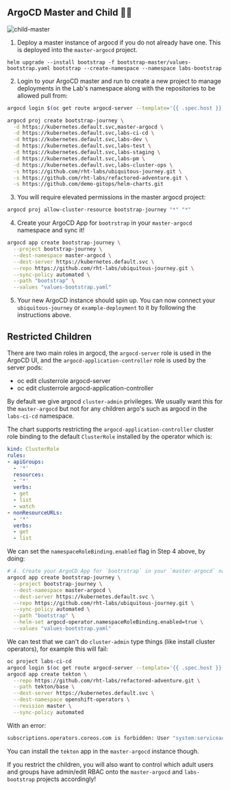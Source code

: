 ## ArgoCD Master and Child 👩‍👦

![child-master](images/child-master.png)

1. Deploy a master instance of argocd if you do not already have one. This is deployed into the `master-argocd` project.
```
helm upgrade --install bootstrap -f bootstrap-master/values-bootstrap.yaml bootstrap --create-namespace --namespace labs-bootstrap
```

2. Login to your ArgoCD master and run to create a new project to manage deployments in the Lab's namespace along with the repositories to be allowed pull from:
```bash
argocd login $(oc get route argocd-server --template='{{ .spec.host }}' -n master-argocd):443 --sso --insecure

argocd proj create bootstrap-journey \
  -d https://kubernetes.default.svc,master-argocd \
  -d https://kubernetes.default.svc,labs-ci-cd \
  -d https://kubernetes.default.svc,labs-dev \
  -d https://kubernetes.default.svc,labs-test \
  -d https://kubernetes.default.svc,labs-staging \
  -d https://kubernetes.default.svc,labs-pm \
  -d https://kubernetes.default.svc,labs-cluster-ops \
  -s https://github.com/rht-labs/ubiquitous-journey.git \
  -s https://github.com/rht-labs/refactored-adventure.git \
  -s https://github.com/demo-gitops/helm-charts.git
```

3. You will require elevated permissions in the master argocd project:
```bash
argocd proj allow-cluster-resource bootstrap-journey "*" "*"
```

4. Create your ArgoCD App for `bootrstrap` in your `master-argocd` namespace and sync it!
```bash
argocd app create bootstrap-journey \
  --project bootstrap-journey \
  --dest-namespace master-argocd \
  --dest-server https://kubernetes.default.svc \
  --repo https://github.com/rht-labs/ubiquitous-journey.git \
  --sync-policy automated \
  --path "bootstrap" \
  --values "values-bootstrap.yaml"
```

5. Your new ArgoCD instance should spin up. You can now connect your `ubiquitous-journey` or `example-deployment` to it by following the instructions above.

## Restricted Children

There are two main roles in argocd, the `argocd-server` role is used in the ArgoCD UI, and the `argocd-application-controller` role is used by the server pods:
- oc edit clusterrole argocd-server
- oc edit clusterrole argocd-application-controller

By default we give argocd `cluster-admin` privileges. We usually want this for the `master-argocd` but not for any children argo's such as argocd in the `labs-ci-cd` namespace.
 
The chart supports restricting the `argocd-application-controller` cluster role binding to the default `ClusterRole` installed by the operator which is:
```yaml
kind: ClusterRole
rules:
- apiGroups:
  - '*'
  resources:
  - '*'
  verbs:
  - get
  - list
  - watch
- nonResourceURLs:
  - '*'
  verbs:
  - get
  - list
```

We can set the `namespaceRoleBinding.enabled` flag in Step 4 above, by doing:
```bash
# 4. Create your ArgoCD App for `bootrstrap` in your `master-argocd` namespace and sync it!
argocd app create bootstrap-journey \
  --project bootstrap-journey \
  --dest-namespace master-argocd \
  --dest-server https://kubernetes.default.svc \
  --repo https://github.com/rht-labs/ubiquitous-journey.git \
  --sync-policy automated \
  --path "bootstrap" \
  --helm-set argocd-operator.namespaceRoleBinding.enabled=true \
  --values "values-bootstrap.yaml"
```

We can test that we can't do `cluster-admin` type things (like install cluster operators), for example this will fail:
```bash
oc project labs-ci-cd
argocd login $(oc get route argocd-server --template='{{ .spec.host }}' -n labs-ci-cd):443 --sso --insecure
argocd app create tekton \
  --repo https://github.com/rht-labs/refactored-adventure.git \
  --path tekton/base \
  --dest-server https://kubernetes.default.svc \
  --dest-namespace openshift-operators \
  --revision master \
  --sync-policy automated
```
With an error:
```bash
subscriptions.operators.coreos.com is forbidden: User "system:serviceaccount:labs-ci-cd:argocd-argocd-application-controller" cannot create resource "subscriptions" in API group "operators.coreos.com" in the namespace "openshift-operators"
```

You can install the `tekton` app in the `master-argocd` instance though.

If you restrict the children, you will also want to control which adult users and groups have admin/edit RBAC onto the `master-argocd` and `labs-bootstrap` projects accordingly!
